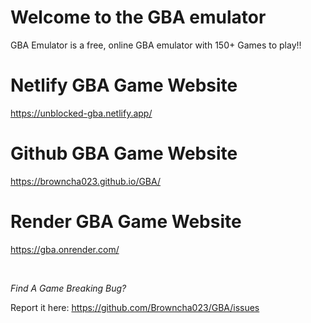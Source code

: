 # Welcome to the GBA emulator

GBA Emulator is a free, online GBA emulator with 150+ Games to play!!

# Netlify GBA Game Website

https://unblocked-gba.netlify.app/

# Github GBA Game Website

https://browncha023.github.io/GBA/

# Render GBA Game Website

https://gba.onrender.com/

<br>

*Find A Game Breaking Bug?*

Report it here: https://github.com/Browncha023/GBA/issues
